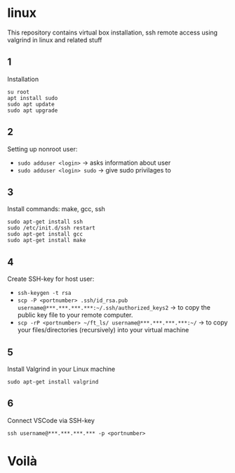 # linux
This repository contains virtual box installation, ssh remote access using valgrind in linux and related stuff

## 1
Installation

```
su root
apt install sudo
sudo apt update
sudo apt upgrade
```

## 2
Setting up nonroot user:


- `sudo adduser <login>` -> asks information about user
- `sudo adduser <login> sudo` -> give sudo privilages to <login>


## 3
Install commands: make, gcc, ssh

```
sudo apt-get install ssh
sudo /etc/init.d/ssh restart
sudo apt-get install gcc
sudo apt-get install make
```

## 4
Create SSH-key for host user:


- `ssh-keygen -t rsa`
- `scp -P <portnumber> .ssh/id_rsa.pub username@***.***.***.***:~/.ssh/authorized_keys2` -> to copy the public key file to your remote computer.
- `scp -rP <portnumber> ~/ft_ls/ username@***.***.***.***:~/` -> to copy your files/directories (recursively) into your virtual machine

## 5
Install Valgrind in your Linux machine

```
sudo apt-get install valgrind
```

## 6
Connect VSCode via SSH-key

```
ssh username@***.***.***.*** -p <portnumber>
```


# Voilà
